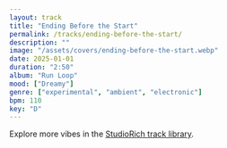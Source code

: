 ```yaml
---
layout: track
title: "Ending Before the Start"
permalink: /tracks/ending-before-the-start/
description: ""
image: "/assets/covers/ending-before-the-start.webp"
date: 2025-01-01
duration: "2:50"
album: "Run Loop"
mood: ["Dreamy"]
genre: ["experimental", "ambient", "electronic"]
bpm: 110
key: "D"
---
```


Explore more vibes in the [StudioRich track library](/tracks/).
